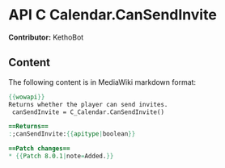 # API C Calendar.CanSendInvite

**Contributor:** KethoBot

## Content

The following content is in MediaWiki markdown format:

```mediawiki
{{wowapi}}
Returns whether the player can send invites.
 canSendInvite = C_Calendar.CanSendInvite()

==Returns==
:;canSendInvite:{{apitype|boolean}}

==Patch changes==
* {{Patch 8.0.1|note=Added.}}
```